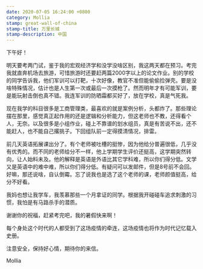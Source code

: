 ```yaml
---
date: 2020-07-05 16:24:00 +0800
category: Mollia
stamp: great-wall-of-china
stamp-title: 万里长城
stamp-description: 中国
---
```


下午好！

明天要考两门试，鉴于我的宏观经济学和没学没啥区别，我这两天都在预习。考完我就直奔机场去旅游，可惜旅游时还要赶两篇2000字以上的论文作业。别的学校的同学告诉我，他们军训可以打靶，十次好像，教官不准但能偷偷捡弹壳。要是没啥特殊情况，估计也是人生第一次或最后一次摸枪了。然而明年才有可能军训，要是能玩射击倒也真不错。我连军训的防晒霜都买好了，放在学校，真是气死我。

现在我学的科目很多是工商管理类，最喜欢的就是案例分析，头都炸了。那些理论摆在那里，感觉真正起作用的还是逻辑和分析能力，但这老师也不教，还得看个人，无奈。以及很多是小组作业，碰上不靠谱的划水组员，真是有苦说不出，还不能赶人，也不能自己撂挑子。下回组队前一定得摸清情况，排雷。

前几天英语拓展课出分了。有个老师被吐槽的挺惨，因为他给分普遍很低，几乎没有优秀的。而不同的老师给分不一样，他上学期学生评价还挺高，这学期突然转向，让人始料未及。他的解释是英语是外语比其它学科难，所以你们得分低。文学又是英语中的难中难，所以你们得分低。有疑问可以发邮件，但是8号前不会回。好嘛，那还说啥，自认倒霉。忘了说我也是选了这个老师的课，老师颜值挺高，给分不好看。

我妈也想让我学车，我羡慕那些一个月拿证的同学。根据我开碰碰车追求刺激的习惯，我怕是有马路杀手的潜质。

谢谢你的祝福，赶紧考完吧，我的暑假快来啊！

每个身处这个时代的人都受到了这场疫情的牵连，这场疫情也将作为时代记忆载入史册。

注意安全，保持好心情，期待你的来信。

Mollia